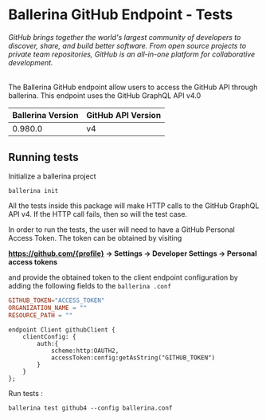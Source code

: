 # Ballerina GitHub Endpoint - Tests

###### GitHub brings together the world's largest community of developers to discover, share, and build better software. From open source projects to private team repositories, GitHub is an all-in-one platform for collaborative development.

The Ballerina GitHub endpoint allow users to access the GitHub API through ballerina. This endpoint uses the GitHub GraphQL API v4.0

| Ballerina Version | GitHub API Version |
|-------------------|--------------------|
| 0.980.0           | v4                 |

## Running tests

Initialize a ballerina project
```
ballerina init
```

All the tests inside this package will make HTTP calls to the GitHub GraphQL API v4. If the HTTP call fails, then so will the test case.

In order to run the tests, the user will need to have a GitHub Personal Access Token. The token can be obtained by visiting

**https://github.com/{profile} -> Settings -> Developer Settings -> Personal access tokens**

and provide the obtained token to the client endpoint configuration by adding the following fields to the `ballerina
.conf`

```.conf
GITHUB_TOKEN="ACCESS_TOKEN"
ORGANIZATION_NAME = ""
RESOURCE_PATH = ""
```

```ballerina
endpoint Client githubClient {
    clientConfig: {
        auth:{
            scheme:http:OAUTH2,
            accessToken:config:getAsString("GITHUB_TOKEN")
        }
    }
};
```

Run tests :
```
ballerina test github4 --config ballerina.conf
```